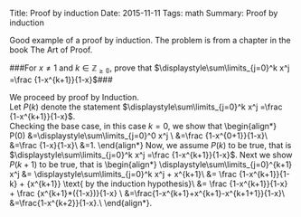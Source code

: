 ﻿Title:  Proof by induction
Date: 2015-11-11
Tags: math
Summary: Proof by induction

Good example of a proof by induction. The problem is from a chapter in the book The Art of Proof.

###For $x\not = 1$ and $k \in\mathbb{Z_{{\geq}0}}$, prove that $\displaystyle\sum\limits_{j=0}^k x^j =\frac {1-x^{k+1}}{1-x}$###

We proceed by proof by Induction.  
Let $P(k)$ denote the statement  $\displaystyle\sum\limits_{j=0}^k x^j =\frac {1-x^{k+1}}{1-x}$.  
Checking the base case, in this case $k=0$, we show that  \begin{align\*}  
P(0) &=\displaystyle\sum\limits_{j=0}^0 x^j \\
&=\frac {1-x^{0+1}}{1-x}\\
&=\frac {1-x}{1-x}\\
&=1.
\end{align\*}
Now, we assume $P(k)$ to be true, that is $\displaystyle\sum\limits_{j=0}^k x^j =\frac {1-x^{k+1}}{1-x}$. 
Next we show  $P(k+1)$ to be true, that is
\begin{align\*}
\displaystyle\sum\limits_{j=0}^{k+1} x^j &= \displaystyle\sum\limits_{j=0}^k x^j + x^{k+1}\\
&= \frac {1-x^{k+1}}{1-k} +   {x^{k+1}}   \text{             by the induction hypothesis}\\
&=  \frac {1-x^{k+1}}{1-x} +  \frac {x^{k+1}*({1-x})}{1-x} \\
&=\frac{1-x^{k+1}+x^{k+1}-x^{k+1+1}}{1-x}\\
&=\frac{1-x^{k+2}}{1-x}.\\
\end{align\*}.